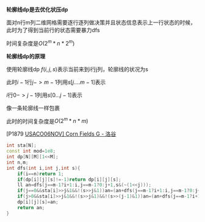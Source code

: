 **轮廓线dp是去优化状压dp**

面对n行m列二维网格需要逐行逐列做决策并且状态信息表示上一行状态的时候，此时为了得到当前行的状态需要暴力dfs

时间复杂度是$O(2^m*n*2^m)$

**轮廓线dp的原理**

使用轮廓线dp $f(i,j,s)$表示当前来到i行j列，轮廓线的状况为s 

此时$i-1$行$j->m-1$列用$s[j....m-1]$表示

$i$行$0->j-1$列用$s[0...j-1]$表示

像一条轮廓线一样包裹

此时的时间复杂度是$O(2^m*n*m)$

[P1879 [USACO06NOV\] Corn Fields G - 洛谷](https://www.luogu.com.cn/problem/P1879)

```c++
int sta[N];
const int mod=1e8;
int dp[N][M][1<<M];
int n,m;
int dfs(int i,int j,int s){
    if(i==n)return 1;
    if(dp[i][j][s]!=-1)return dp[i][j][s];
    ll an=dfs(j==m-1?i+1:i,j==m-1?0:j+1,s&(~(1<<j)));
    if(j==0&&sta[i]>>j&1&&!(s>>j&1))an=(an+dfs(j==m-1?i+1:i,j==m-1?0:j+1,s|(1<<j)))%mod;
    if(j>0&&sta[i]>>j&1&&!(s>>j&1)&&!(s>>(j-1)&1))an=(an+dfs(j==m-1?i+1:i,j==m-1?0:j+1,s|(1<<j)))%mod;
    dp[i][j][s]=an;
    return an;
}
```

